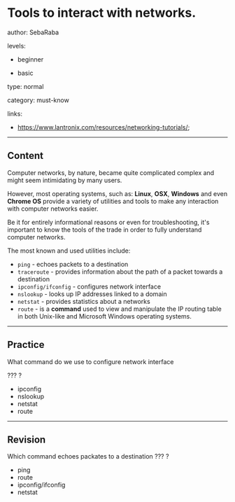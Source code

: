 # Tools to interact with networks.
author: SebaRaba

levels:

  - beginner

  - basic

type: normal

category: must-know

links:

  - https://www.lantronix.com/resources/networking-tutorials/;

---
## Content

Computer networks, by nature, became quite complicated complex and might seem intimidating by many users.

However, most operating systems, such as:
**Linux**, **OSX**, **Windows** and even **Chrome OS** provide a variety of utilities and tools to make any interaction with computer networks easier.

Be it for entirely informational reasons or even for troubleshooting, it's important to know the tools of the trade in order to fully understand computer networks.

The most known and used utilities include:

- `ping` - echoes packets to a destination
- `traceroute` - provides information about the path of a packet towards a destination
- `ipconfig/ifconfig` - configures network interface
- `nslookup` - looks up IP addresses linked to a domain
- `netstat` - provides statistics about a networks
- `route` - is a **command** used to view and manipulate the IP routing table in both Unix-like and Microsoft Windows operating systems.


---
## Practice

What command do we use to configure network interface

??? ?

* ipconfig
* nslookup
* netstat
* route

---
## Revision

Which command echoes packates to a destination
??? ?

* ping
* route
* ipconfig/ifconfig
* netstat
